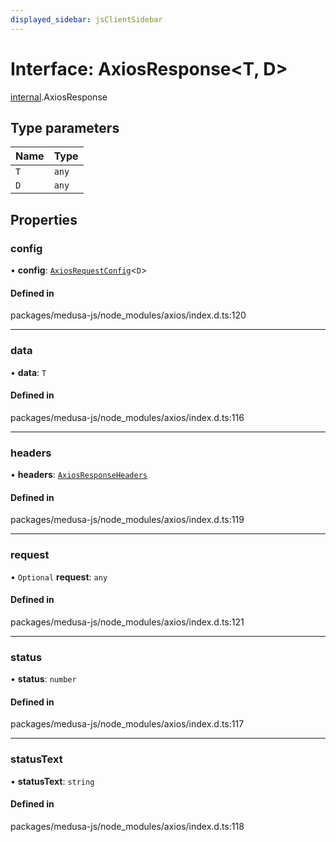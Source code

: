 ```yaml
---
displayed_sidebar: jsClientSidebar
---
```


# Interface: AxiosResponse<T, D\>

[internal](../modules/internal.md).AxiosResponse

## Type parameters

| Name | Type |
| :------ | :------ |
| `T` | `any` |
| `D` | `any` |

## Properties

### config

• **config**: [`AxiosRequestConfig`](internal.AxiosRequestConfig.md)<`D`\>

#### Defined in

packages/medusa-js/node_modules/axios/index.d.ts:120

___

### data

• **data**: `T`

#### Defined in

packages/medusa-js/node_modules/axios/index.d.ts:116

___

### headers

• **headers**: [`AxiosResponseHeaders`](../modules/internal.md#axiosresponseheaders)

#### Defined in

packages/medusa-js/node_modules/axios/index.d.ts:119

___

### request

• `Optional` **request**: `any`

#### Defined in

packages/medusa-js/node_modules/axios/index.d.ts:121

___

### status

• **status**: `number`

#### Defined in

packages/medusa-js/node_modules/axios/index.d.ts:117

___

### statusText

• **statusText**: `string`

#### Defined in

packages/medusa-js/node_modules/axios/index.d.ts:118
